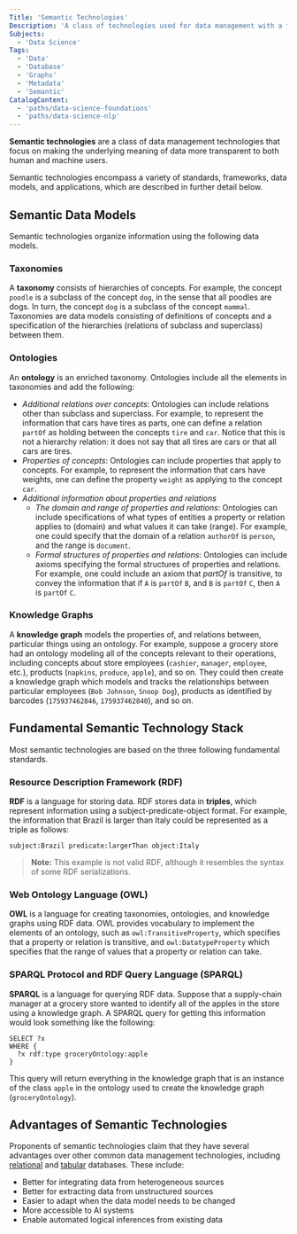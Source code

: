```yaml
---
Title: 'Semantic Technologies'
Description: 'A class of technologies used for data management with a focus on the underlying meaning of the data.'
Subjects:
  - 'Data Science'
Tags:
  - 'Data'
  - 'Database'
  - 'Graphs'
  - 'Metadata'
  - 'Semantic'
CatalogContent:
  - 'paths/data-science-foundations'
  - 'paths/data-science-nlp'
---
```


**Semantic technologies** are a class of data management technologies that focus on making the underlying meaning of data more transparent to both human and machine users.

Semantic technologies encompass a variety of standards, frameworks, data models, and applications, which are described in further detail below.

## Semantic Data Models

Semantic technologies organize information using the following data models.

### Taxonomies

A **taxonomy** consists of hierarchies of concepts. For example, the concept `poodle` is a subclass of the concept `dog`, in the sense that all poodles are dogs. In turn, the concept `dog` is a subclass of the concept `mammal`. Taxonomies are data models consisting of definitions of concepts and a specification of the hierarchies (relations of subclass and superclass) between them.

### Ontologies

An **ontology** is an enriched taxonomy. Ontologies include all the elements in taxonomies and add the following:

- _Additional relations over concepts_: Ontologies can include relations other than subclass and superclass. For example, to represent the information that cars have tires as parts, one can define a relation `partOf` as holding between the concepts `tire` and `car`. Notice that this is not a hierarchy relation: it does not say that all tires are cars or that all cars are tires.
- _Properties of concepts_: Ontologies can include properties that apply to concepts. For example, to represent the information that cars have weights, one can define the property `weight` as applying to the concept `car`.
- _Additional information about properties and relations_
  - _The domain and range of properties and relations_: Ontologies can include specifications of what types of entities a property or relation applies to (domain) and what values it can take (range). For example, one could specify that the domain of a relation `authorOf` is `person`, and the range is `document`.
  - _Formal structures of properties and relations_: Ontologies can include axioms specifying the formal structures of properties and relations. For example, one could include an axiom that _partOf_ is transitive, to convey the information that if `A` is `partOf` `B`, and `B` is `partOf` `C`, then `A` is `partOf` `C`.

### Knowledge Graphs

A **knowledge graph** models the properties of, and relations between, particular things using an ontology. For example, suppose a grocery store had an ontology modeling all of the concepts relevant to their operations, including concepts about store employees (`cashier`, `manager`, `employee`, etc.), products (`napkins`, `produce`, `apple`), and so on. They could then create a knowledge graph which models and tracks the relationships between particular employees (`Bob Johnson`, `Snoop Dog`), products as identified by barcodes (`175937462846`, `175937462840`), and so on.

## Fundamental Semantic Technology Stack

Most semantic technologies are based on the three following fundamental standards.

### Resource Description Framework (RDF)

**RDF** is a language for storing data. RDF stores data in **triples**, which represent information using a subject-predicate-object format. For example, the information that Brazil is larger than Italy could be represented as a triple as follows:

```pseudo
subject:Brazil predicate:largerThan object:Italy
```

> **Note:** This example is not valid RDF, although it resembles the syntax of some RDF serializations.

### Web Ontology Language (OWL)

**OWL** is a language for creating taxonomies, ontologies, and knowledge graphs using RDF data. OWL provides vocabulary to implement the elements of an ontology, such as `owl:TransitiveProperty`, which specifies that a property or relation is transitive, and `owl:DatatypeProperty` which specifies that the range of values that a property or relation can take.

### SPARQL Protocol and RDF Query Language (SPARQL)

**SPARQL** is a language for querying RDF data. Suppose that a supply-chain manager at a grocery store wanted to identify all of the apples in the store using a knowledge graph. A SPARQL query for getting this information would look something like the following:

```pseudo
SELECT ?x
WHERE {
  ?x rdf:type groceryOntology:apple
}
```

This query will return everything in the knowledge graph that is an instance of the class `apple` in the ontology used to create the knowledge graph (`groceryOntology`).

## Advantages of Semantic Technologies

Proponents of semantic technologies claim that they have several advantages over other common data management technologies, including [relational](https://www.codecademy.com/resources/docs/general/database/relational-database) and [tabular](https://www.codecademy.com/resources/docs/general/csv) databases. These include:

- Better for integrating data from heterogeneous sources
- Better for extracting data from unstructured sources
- Easier to adapt when the data model needs to be changed
- More accessible to AI systems
- Enable automated logical inferences from existing data
